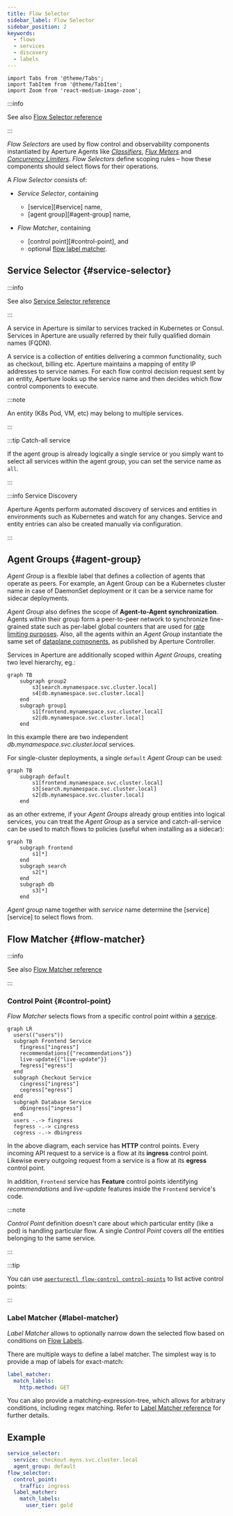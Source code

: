 ```yaml
---
title: Flow Selector
sidebar_label: Flow Selector
sidebar_position: 2
keywords:
  - flows
  - services
  - discovery
  - labels
---
```


```mdx-code-block
import Tabs from '@theme/Tabs';
import TabItem from '@theme/TabItem';
import Zoom from 'react-medium-image-zoom';
```

:::info

See also [Flow Selector reference](/reference/policies/spec.md#flow-selector)

:::

_Flow Selectors_ are used by flow control and observability components
instantiated by Aperture Agents like [_Classifiers_][classifier], [_Flux
Meters_][flux-meter] and [_Concurrency Limiters_][cl]. _Flow Selectors_ define
scoping rules – how these components should select flows for their operations.

A _Flow Selector_ consists of:

- _Service Selector_, containing

  - [service][#service] name,
  - [agent group][#agent-group] name,

- _Flow Matcher_, containing
  - [control point][#control-point], and
  - optional [flow label matcher](#label-matcher).

## Service Selector {#service-selector}

:::info

See also
[Service Selector reference](/reference/policies/spec.md#service-selector)

:::

A service in Aperture is similar to services tracked in Kubernetes or Consul.
Services in Aperture are usually referred by their fully qualified domain names
(FQDN).

A service is a collection of entities delivering a common functionality, such as
checkout, billing etc. Aperture maintains a mapping of entity IP addresses to
service names. For each flow control decision request sent by an entity,
Aperture looks up the service name and then decides which flow control
components to execute.

:::note

An entity (K8s Pod, VM, etc) may belong to multiple services.

:::

:::tip Catch-all service

If the agent group is already logically a single service or you simply want to
select all services within the agent group, you can set the service name as
`all`.

:::

:::info Service Discovery

Aperture Agents perform automated discovery of services and entities in
environments such as Kubernetes and watch for any changes. Service and entity
entries can also be created manually via configuration.

:::

## Agent Groups {#agent-group}

_Agent Group_ is a flexible label that defines a collection of agents that
operate as peers. For example, an Agent Group can be a Kubernetes cluster name
in case of DaemonSet deployment or it can be a service name for sidecar
deployments.

_Agent Group_ also defines the scope of **Agent-to-Agent synchronization**.
Agents within their group form a peer-to-peer network to synchronize
fine-grained state such as per-label global counters that are used for [rate
limiting purposes][dc]. Also, all the agents within an _Agent Group_ instantiate
the same set of [dataplane components][components], as published by Aperture
Controller.

Services in Aperture are additionally scoped within _Agent Groups_, creating two
level hierarchy, eg.:

<Zoom>

```mermaid
graph TB
    subgraph group2
        s3[search.mynamespace.svc.cluster.local]
        s4[db.mynamespace.svc.cluster.local]
    end
    subgraph group1
        s1[frontend.mynamespace.svc.cluster.local]
        s2[db.mynamespace.svc.cluster.local]
    end
```

</Zoom>

In this example there are two independent _db.mynamespace.svc.cluster.local_
services.

For single-cluster deployments, a single `default` _Agent Group_ can be used:

<Zoom>

```mermaid
graph TB
    subgraph default
        s1[frontend.mynamespace.svc.cluster.local]
        s3[search.mynamespace.svc.cluster.local]
        s2[db.mynamespace.svc.cluster.local]
    end
```

</Zoom>

as an other extreme, if your _Agent Groups_ already group entities into logical
services, you can treat the _Agent Group_ as a service and catch-all-service can
be used to match flows to policies (useful when installing as a sidecar):

<Zoom>

```mermaid
graph TB
    subgraph frontend
        s1[*]
    end
    subgraph search
        s2[*]
    end
    subgraph db
        s3[*]
    end
```

</Zoom>

_Agent group_ name together with _service_ name determine the [service][service]
to select flows from.

## Flow Matcher {#flow-matcher}

:::info

See also [Flow Matcher reference](/reference/policies/spec.md#flow-matcher)

:::

### Control Point {#control-point}

_Flow Matcher_ selects flows from a specific control point within a
[service](#service).

<Zoom>

```mermaid
graph LR
  users(("users"))
  subgraph Frontend Service
    fingress["ingress"]
    recommendations{{"recommendations"}}
    live-update{{"live-update"}}
    fegress["egress"]
  end
  subgraph Checkout Service
    cingress["ingress"]
    cegress["egress"]
  end
  subgraph Database Service
    dbingress["ingress"]
  end
  users -.-> fingress
  fegress -.-> cingress
  cegress -.-> dbingress
```

</Zoom>

In the above diagram, each service has **HTTP** control points. Every incoming
API request to a service is a flow at its **ingress** control point. Likewise
every outgoing request from a service is a flow at its **egress** control point.

In addition, `Frontend` service has **Feature** control points identifying
_recommendations_ and _live-update_ features inside the `Frontend` service's
code.

:::note

_Control Point_ definition doesn't care about which particular entity (like a
pod) is handling particular flow. A single _Control Point_ covers _all_ the
entities belonging to the same service.

:::

:::tip

You can use [`aperturectl flow-control control-points`][aperturectl] to list
active control points:

:::

### Label Matcher {#label-matcher}

_Label Matcher_ allows to optionally narrow down the selected flow based on
conditions on [Flow Labels][label].

There are multiple ways to define a label matcher. The simplest way is to
provide a map of labels for exact-match:

```yaml
label_matcher:
  match_labels:
    http.method: GET
```

You can also provide a matching-expression-tree, which allows for arbitrary
conditions, including regex matching. Refer to [Label Matcher
reference][label-matcher] for further details.

## Example

```yaml
service_selector:
  service: checkout.myns.svc.cluster.local
  agent_group: default
flow_selector:
  control_point:
    traffic: ingress
  label_matcher:
    match_labels:
      user_tier: gold
```

[label]: ./flow-label.md
[flux-meter]: ./resources/flux-meter.md
[cl]: ./components/concurrency-limiter.md
[classifier]: ./resources/classifier.md
[label-matcher]: /reference/policies/spec.md#label-matcher
[dc]: components/rate-limiter.md#distributed-counters
[components]: ./flow-control.md#components
[aperturectl]: /get-started/aperture-cli/aperture-cli.md
